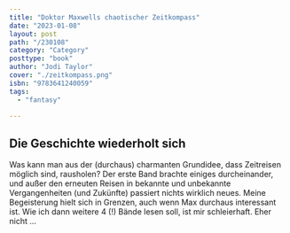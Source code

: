 ```yaml
---
title: "Doktor Maxwells chaotischer Zeitkompass"
date: "2023-01-08"
layout: post
path: "/230108"
category: "Category"
posttype: "book"
author: "Jodi Taylor"
cover: "./zeitkompass.png"
isbn: "9783641240059"
tags:
  - "fantasy"

---
```

## Die Geschichte wiederholt sich

Was kann man aus der (durchaus) charmanten Grundidee, dass Zeitreisen möglich sind, rausholen? Der erste Band brachte einiges durcheinander, und außer den erneuten Reisen in bekannte und unbekannte Vergangenheiten (und Zukünfte) passiert nichts wirklich neues. Meine Begeisterung hielt sich in Grenzen, auch wenn Max durchaus interessant ist. Wie ich dann weitere 4 (!) Bände lesen soll, ist mir schleierhaft. Eher nicht ...